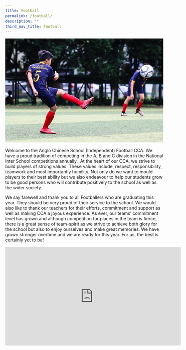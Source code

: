 ```yaml
---
title: Football
permalink: /football/
description: ""
third_nav_title: Football
---
```

![](/images/Football-jersey.jpg)

Welcome to the Anglo Chinese School (Independent) Football CCA. We have a proud tradition of competing in the A, B and C division in the National Inter School competitions annually.  At the heart of our CCA, we strive to build players of strong values. These values include, respect, responsibility, teamwork and most importantly humility. Not only do we want to mould players to their best ability but we also endeavour to help our students grow to be good persons who will contribute positively to the school as well as the wider society.

We say farewell and thank you to all Footballers who are graduating this year. They should be very proud of their service to the school. We would also like to thank our teachers for their efforts, commitment and support as well as making CCA a joyous experience. As ever, our teams’ commitment level has grown and although competition for places in the team is fierce, there is a great sense of team-spirit as we strive to achieve both glory for the school but also to enjoy ourselves and make great memories. We have grown stronger overtime and we are ready for this year. For us, the best is certainly yet to be!

<iframe width="560" height="315" src="https://www.youtube.com/embed/AFjNVQmMChk" title="YouTube video player" frameborder="0" allow="accelerometer; autoplay; clipboard-write; encrypted-media; gyroscope; picture-in-picture; web-share" allowfullscreen></iframe>
